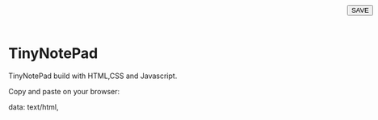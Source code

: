 # TinyNotePad
TinyNotePad build with HTML,CSS and Javascript.

Copy and paste on your browser:

data: text/html,<div style="position: fixed; text-align: right; top: 10px; right: 10px; text-transform: uppercase;">
<button onclick="download('file.txt','')">SAVE</button></div><div contenteditable style="width: 100%;height: 100%;" id="text">
</div><script>function download(filename, contentType){let content = document.getElementById("text").innerHTML;if(!contentType){
contentType = 'application/octet-stream';}var a = document.createElement('a');var blob = new Blob([content], {'type':contentType});a.href = window.URL.createObjectURL(blob);a.download = filename;a.click();}</script>
